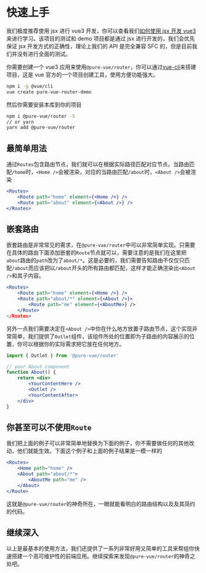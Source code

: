 # 快速上手

我们极度推荐使用 jsx 进行 vue3 开发，你可以查看我们[如何使用 jsx 开发 vue3]()来进行学习。该项目的测试和 demo 项目都是通过 jsx 进行开发的，我们会优先保证 jsx 开发方式的正确性，理论上我们的 API 是完全兼容 SFC 的，但是目前我们并没有进行全面的测试。

你需要创建一个 vue3 应用来使用`@pure-vue/router`，你可以通过[vue-cli]()来搭建项目，这是 vue 官方的一个项目创建工具，使用方便功能强大。

```bash
npm i -g @vue/cli
vue create pure-vue-router-demo
```

然后你需要安装本库到你的项目

```bash
npm i @pure-vue/router -S
// or yarn
yarn add @pure-vue/router
```

## 最简单用法

通过`Routes`包含路由节点，我们就可以在根据实际路径匹配对应节点。当路由匹配`/home`时，`<Home />`会被渲染，对应的当路由匹配`/about`时，`<About />`会被渲染

```jsx
<Routes>
    <Route path="home" element={<Home />} />
    <Route path="about" element={<About />} />
</Routes>
```

## 嵌套路由

嵌套路由是非常常见的需求，在`@pure-vue/router`中可以非常简单实现。只需要在具体的路由下面添加嵌套的`Route`节点就可以，需要注意的是我们在这里把`about`路由的`path`改为了`about/*`。这是必要的，我们需要告知路由不仅仅只匹配`/about`而应该把以`/about`开头的所有路由都匹配，这样才能正确渲染出`<About />`和其子内容。

```jsx
<Routes>
    <Route path="home" element={<Home />} />
    <Route path="about/*" element={<About />}>
        <Route path="me" element={<AboutMe>} />
    </Route>
</Routes>
```

另外一点我们需要决定在`<About />`中你在什么地方放置子路由节点，这个实现非常简单，我们提供了`Outlet`组件，该组件所处的位置即为子路由的内容展示的位置，你可以根据你的实际需求把它放在任何地方。

```jsx
import { Outlet } from '@pure-vue/router'

// your About component
function About() {
    return <div>
        <YourContentHere />
        <Outlet />
        <YourContentAfter>
    </div>
}
```

## 你甚至可以不使用`Route`

我们把上面的例子可以非常简单地替换为下面的例子，你不需要做任何的其他改动，他们就能生效。下面这个例子和上面的例子结果是一模一样的

```jsx
<Routes>
    <Home path="home" />
    <About path="about/*">
        <AboutMe path="me" />
    </About>
</Route>
```

这就是`@pure-vue/router`的神奇所在，一眼就能看明白的路由结构以及及其简约的代码。

## 继续深入

以上是最基本的使用方法，我们还提供了一系列非常好用又简单的工具来帮组你快速搭建一个高可维护性的前端应用。继续探索来发现`@pure-vue/router`的神奇之处吧。
